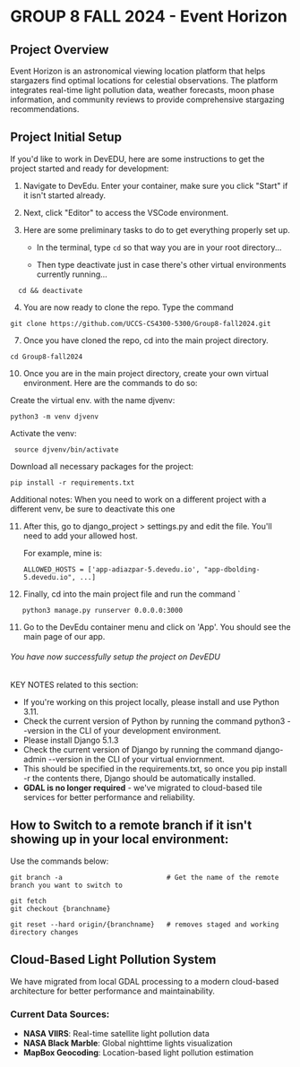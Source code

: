 # GROUP 8 FALL 2024 - Event Horizon

## Project Overview
Event Horizon is an astronomical viewing location platform that helps stargazers find optimal locations for celestial observations. The platform integrates real-time light pollution data, weather forecasts, moon phase information, and community reviews to provide comprehensive stargazing recommendations.

## Project Initial Setup
If you'd like to work in DevEDU, here are some instructions to get the project started and ready for development:

1. Navigate to DevEdu. Enter your container, make sure you click "Start" if it isn't started already.

2. Next, click "Editor" to access the VSCode environment.

3. Here are some preliminary tasks to do to get everything properly set up.
    - In the terminal, type `cd` so that way you are in your root directory...

    - Then type deactivate just in case there's other virtual environments currently running...
  ```
    cd && deactivate
  ```

4. You are now ready to clone the repo. Type the command 
```
git clone https://github.com/UCCS-CS4300-5300/Group8-fall2024.git
```
7. Once you have cloned the repo, cd into the main project directory.
```
cd Group8-fall2024
```

10. Once you are in the main project directory, create your own virtual environment. Here are the commands to do so:
    
Create the virtual env. with the name djvenv:
   ```
   python3 -m venv djvenv
   ```

Activate the venv:
    
   ```
    source djvenv/bin/activate
   ```

Download all necessary packages for the project:
    
   ```
   pip install -r requirements.txt
   ```

Additional notes:
    When you need to work on a different project with a different venv, be sure to deactivate this one

11. After this, go to django_project > settings.py and edit the file. You'll need to add your allowed host.
    
    For example, mine is:
    ```
    ALLOWED_HOSTS = ['app-adiazpar-5.devedu.io', "app-dbolding-5.devedu.io", ...]
    ```

12. Finally, cd into the main project file and run the command `
```
   python3 manage.py runserver 0.0.0.0:3000
```
11. Go to the DevEdu container menu and click on 'App'. You should see the main page of our app.

###### You have now successfully setup the project on DevEDU

KEY NOTES related to this section:
- If you're working on this project locally, please install and use Python 3.11.
- Check the current version of Python by running the command python3 --version in the CLI of your development environment.
- Please install Django 5.1.3
- Check the current version of Django by running the command django-admin --version in the CLI of your virtual enviornment.
- This should be specified in the requirements.txt, so once you pip install -r the contents there, Django should be automatically installed.
- **GDAL is no longer required** - we've migrated to cloud-based tile services for better performance and reliability.

## How to Switch to a remote branch if it isn't showing up in your local environment:
Use the commands below:

    git branch -a                          # Get the name of the remote branch you want to switch to
    
    git fetch
    git checkout {branchname}
    
    git reset --hard origin/{branchname}   # removes staged and working directory changes


## Cloud-Based Light Pollution System
We have migrated from local GDAL processing to a modern cloud-based architecture for better performance and maintainability.

### Current Data Sources:
- **NASA VIIRS**: Real-time satellite light pollution data
- **NASA Black Marble**: Global nighttime lights visualization  
- **MapBox Geocoding**: Location-based light pollution estimation